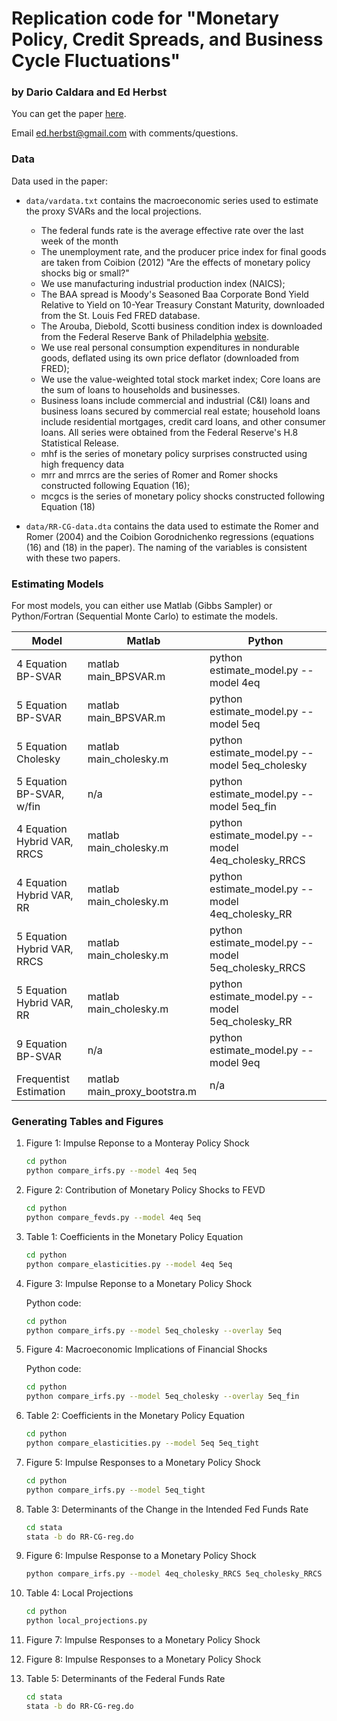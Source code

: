 # Replication code for "Monetary Policy, Credit Spreads, and Business Cycle Fluctuations"
### by Dario Caldara and Ed Herbst

You can get the paper [here](https://www.aeaweb.org/articles?id=10.1257/mac.20170294).

Email ed.herbst@gmail.com with comments/questions.


### Data

Data used in the paper:

* `data/vardata.txt` contains the macroeconomic series used to estimate the
  proxy SVARs and the local projections.
  * The federal funds rate is the average effective rate over the last week of the month
  * The unemployment rate, and the producer
    price index for final goods are taken from Coibion (2012) "Are the effects
    of monetary policy shocks big or small?"
  * We use manufacturing industrial production index (NAICS);
  * The BAA spread is Moody's Seasoned Baa Corporate Bond Yield Relative to
    Yield on 10-Year Treasury Constant Maturity, downloaded from the St. Louis
    Fed FRED database.
  * The Arouba, Diebold, Scotti business condition index is downloaded from the
    Federal Reserve Bank of Philadelphia
    [website](https://www.philadelphiafed.org/research-and-data/real-time-center/business-conditions-index). 
  * We use real personal consumption expenditures in nondurable goods, deflated
    using its own price deflator (downloaded from FRED);
  * We use the value-weighted total stock market index; Core loans are the sum
	of loans to households and businesses. 
  * Business loans include commercial and industrial (C&I) loans and business
	loans secured by commercial real estate; household loans include residential
	mortgages, credit card loans, and other consumer loans. All series were
	obtained from the Federal Reserve's H.8 Statistical Release.
  * mhf is the series of monetary policy surprises constructed using high frequency data
  * mrr and mrrcs are the series of Romer and Romer shocks constructed following Equation (16);
  * mcgcs is the series of monetary policy shocks constructed following Equation (18)
		  
* `data/RR-CG-data.dta` contains the data used to estimate the Romer and Romer
   (2004) and the Coibion Gorodnichenko regressions (equations (16) and (18) in
   the paper). The naming of the variables is consistent with these two papers.



### Estimating Models

For most models, you can either use Matlab (Gibbs Sampler) or Python/Fortran
(Sequential Monte Carlo) to estimate the models.

| Model                       | Matlab                       | Python                                             |
|-----------------------------|------------------------------|----------------------------------------------------|
| 4 Equation BP-SVAR          | matlab main_BPSVAR.m         | python estimate_model.py --model 4eq               |
| 5 Equation BP-SVAR          | matlab main_BPSVAR.m         | python estimate_model.py --model 5eq               |
| 5 Equation Cholesky         | matlab main_cholesky.m       | python estimate_model.py --model 5eq_cholesky      |
| 5 Equation BP-SVAR, w/fin   | n/a                          | python estimate_model.py --model 5eq_fin           |
| 4 Equation Hybrid VAR, RRCS | matlab main_cholesky.m       | python estimate_model.py --model 4eq_cholesky_RRCS |
| 4 Equation Hybrid VAR, RR   | matlab main_cholesky.m       | python estimate_model.py --model 4eq_cholesky_RR   |
| 5 Equation Hybrid VAR, RRCS | matlab main_cholesky.m       | python estimate_model.py --model 5eq_cholesky_RRCS |
| 5 Equation Hybrid VAR, RR   | matlab main_cholesky.m       | python estimate_model.py --model 5eq_cholesky_RR   |
| 9 Equation BP-SVAR          | n/a                          | python estimate_model.py --model 9eq               |
| Frequentist Estimation      | matlab main_proxy_bootstra.m | n/a                                                |

### Generating Tables and Figures


1. Figure 1: Impulse Reponse to a Monteray Policy Shock

   ```sh 
   cd python
   python compare_irfs.py --model 4eq 5eq 
   ```

2. Figure 2: Contribution of Monetary Policy Shocks to FEVD
   
   ```sh 
   cd python
   python compare_fevds.py --model 4eq 5eq
   ```

3. Table 1: Coefficients in the Monetary Policy Equation

   ```sh 
   cd python
   python compare_elasticities.py --model 4eq 5eq
   ```
	
4. Figure 3: Impulse Reponse to a Monetary Policy Shock

	Python code:
	```sh
	cd python
    python compare_irfs.py --model 5eq_cholesky --overlay 5eq
	```
	
5. Figure 4: Macroeconomic Implications of Financial Shocks

   Python code:
	```sh
	cd python
    python compare_irfs.py --model 5eq_cholesky --overlay 5eq_fin
	```

6. Table 2: Coefficients in the Monetary Policy Equation

	```sh 
	cd python
    python compare_elasticities.py --model 5eq 5eq_tight
	```

7. Figure 5: Impulse Responses to a Monetary Policy Shock

	```sh
	cd python
    python compare_irfs.py --model 5eq_tight
    ```

8. Table 3: Determinants of the Change in the Intended Fed Funds Rate

   ```sh
   cd stata
   stata -b do RR-CG-reg.do
   ```

9. Figure 6: Impulse Response to a Monetary Policy Shock 

   ```sh
   python compare_irfs.py --model 4eq_cholesky_RRCS 5eq_cholesky_RRCS --overlay 4eq_cholesky_RR 5eq_cholesky_RR 
   ```

10. Table 4: Local Projections

    ```sh
	cd python
    python local_projections.py
    ```

11. Figure 7: Impulse Responses to a Monetary Policy Shock




12. Figure 8: Impulse Responses to a Monetary Policy Shock

13. Table 5: Determinants of the Federal Funds Rate

    ```sh
    cd stata
    stata -b do RR-CG-reg.do
    ```
